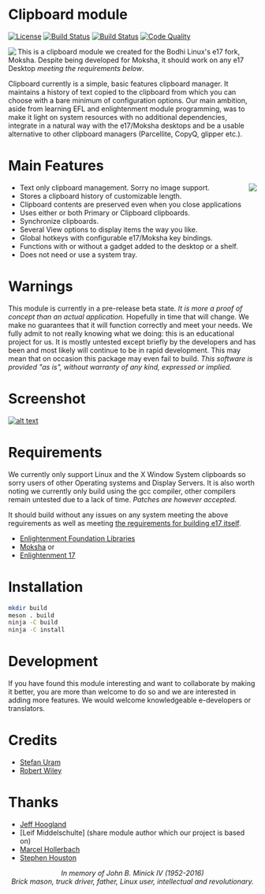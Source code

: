 # Clipboard module
[![License](http://img.shields.io/badge/license-GPLv3-blue.svg?colorB=9977bb&style=plastic)](https://github.com/Obsidian-StudiosInc/clipboard/blob/master/LICENSE)
[![Build Status](https://img.shields.io/travis/Obsidian-StudiosInc/clipboard/master.svg?colorA=9977bb&style=plastic)](https://travis-ci.org/Obsidian-StudiosInc/clipboard)
[![Build Status](https://img.shields.io/shippable/59f38a4f6ad2b30700c00b6c/master.svg?colorA=9977bb&style=plastic)](https://app.shippable.com/projects/59f38a4f6ad2b30700c00b6c/)
[![Code Quality](https://img.shields.io/coverity/scan/14160.svg?colorA=9977bb&style=plastic)](https://scan.coverity.com/projects/obsidian-studiosinc-clipboard)

[<img align="left" src="http://i.imgur.com/ZzWlRgJ.png">](https://github.com/pasnox/oxygen-icons-png)

This is a clipboard module we created for the Bodhi Linux's e17 fork, 
Moksha. Despite being developed for Moksha, it should work on any e17 
Desktop *meeting the requirements below*.

Clipboard currently is a simple, basic features clipboard manager. It 
maintains a history of text copied to the clipboard from which you can 
choose with a bare minimum of configuration options.  Our main 
ambition, aside from learning EFL and enlightenment module programming, 
was to make it light on system resources with no additional 
dependencies, integrate in a natural way with the e17/Moksha desktops 
and be a usable alternative to other clipboard managers (Parcellite, 
CopyQ, glipper etc.).

# Main Features
[<img align="right" src="http://i.imgur.com/006sZxB.png">](http://i.imgur.com/006sZxB.png)
- Text only clipboard management. Sorry no image support.
- Stores a clipboard history of customizable length.
- Clipboard contents are preserved even when you close applications
- Uses either or both Primary or Clipboard clipboards.
- Synchronize clipboards.
- Several View options to display items the way you like.
- Global hotkeys with configurable e17/Moksha key bindings.
- Functions with or without a gadget added to the desktop or a shelf.
- Does not need or use a system tray.

# Warnings
This module is currently in a pre-release beta state. *It is more a 
proof of concept than an actual application.* Hopefully in time that 
will change. We make no guarantees that it will function correctly and 
meet your needs. We fully admit to not really knowing what we doing: 
this is an educational project for us. It is mostly untested except 
briefly by the developers and has been and most likely will continue to 
be in rapid development. This may mean that on occasion this package 
may even fail to build. *This software is provided "as is", without 
warranty of any kind, expressed or implied.* 

# Screenshot

[![alt text](http://i.imgur.com/4GreCI0.png "Clipboard module")](http://i.imgur.com/4GreCI0.png)

# Requirements
We currently only support Linux and the X Window System clipboards so 
sorry users of other Operating systems and Display Servers. It is also 
worth noting we currently only build using the gcc compiler, other 
compilers remain untested due to a lack of time. *Patches are however 
accepted.*

It should build without any issues on any system meeting the above 
reguirements as well as meeting [the reguirements for building e17 
itself](https://www.enlightenment.org/download).

- [Enlightenment Foundation Libraries](https://download.enlightenment.org/rel/libs/efl/)
- [Moksha](https://github.com/JeffHoogland/moksha) or 
- [Enlightenment 17](https://git.enlightenment.org/core/enlightenment.git/?h=enlightenment-0.17)

# Installation

```bash
mkdir build
meson . build
ninja -C build
ninja -C install
```

# Development
If you have found this module interesting and want to collaborate by 
making it better, you are more than welcome to do so and we are 
interested in adding more features. We would welcome knowledgeable 
e-developers or translators.

# Credits
- [Stefan Uram](https://github.com/thewaiter)
- [Robert Wiley](https://github.com/rbtylee)

# Thanks
- [Jeff Hoogland](https://github.com/JeffHoogland)
- [Leif Middelschulte] (share module author which our project is based on)
- [Marcel Hollerbach](https://github.com/marcelhollerbach)
- [Stephen Houston](https://github.com/okratitan)

<p align="center"><i>In memory of John B. Minick IV (1952-2016)<br>
Brick mason, truck driver, father, Linux user, intellectual and revolutionary.</i></p>
